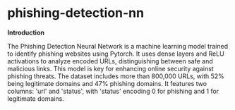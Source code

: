 # phishing-detection-nn
**Introduction**

The Phishing Detection Neural Network is a machine learning model trained to identify phishing websites using Pytorch.
It uses dense layers and ReLU activations to analyze encoded URLs, distinguishing between safe and malicious links. 
This model is key for enhancing online security against phishing threats.
The dataset includes more than 800,000 URLs, with 52% being legitimate domains and 47% phishing domains.
It features two columns: 'url' and 'status', with 'status' encoding 0 for phishing and 1 for legitimate domains.
 
